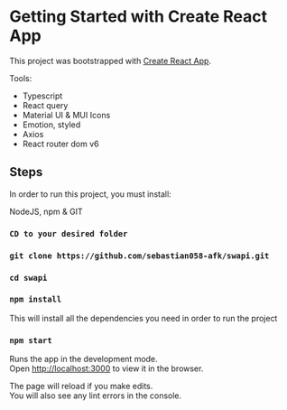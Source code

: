 # Getting Started with Create React App

This project was bootstrapped with [Create React App](https://github.com/facebook/create-react-app).

Tools:

- Typescript
- React query
- Material UI & MUI Icons
- Emotion, styled
- Axios
- React router dom v6

## Steps

In order to run this project, you must install:

NodeJS, npm & GIT

### `CD to your desired folder`

### `git clone https://github.com/sebastian058-afk/swapi.git`

### `cd swapi`

### `npm install`

This will install all the dependencies you need in order to run the project

### `npm start`

Runs the app in the development mode.\
Open [http://localhost:3000](http://localhost:3000) to view it in the browser.

The page will reload if you make edits.\
You will also see any lint errors in the console.
